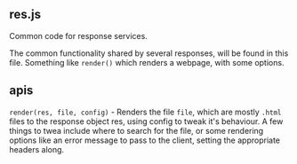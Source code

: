 ## res.js
Common code for response services.

The common functionality shared by several responses, will be found in this file. Something like `render()` which renders a webpage, with some options.

## apis
`render(res, file, config)` - Renders the file `file`, which are mostly `.html` files to the response object res, using config to tweak it's behaviour.
A few things to twea include where to search for the file, or some rendering options like an error message to pass to the client, setting the appropriate headers along.
